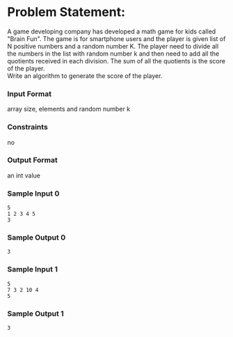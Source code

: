 # Problem Statement:

A game developing company has developed a math game for kids called "Brain Fun". The game is for smartphone users and the player is given list of N positive numbers and a random number K. The player need to divide all the numbers in the list with random number k and then need to add all the quotients received in each division. The sum of all the quotients is the score of the player.<br>
Write an algorithm to generate the score of the player.

### Input Format

array size, elements and random number k

### Constraints

no

### Output Format

an int value

### Sample Input 0
```
5
1 2 3 4 5
3
```
### Sample Output 0
```
3
```
### Sample Input 1
```
5
7 3 2 10 4
5
```
### Sample Output 1
```
3
```
